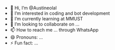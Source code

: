 - 👋 Hi, I’m @Austineolal
- 👀 I’m interested in coding and bot development 
- 🌱 I’m currently learning at MMUST 
- 💞️ I’m looking to collaborate on ...
- 📫 How to reach me ... through WhatsApp 
- 😄 Pronouns: ...
- ⚡ Fun fact: ...

<!---
Austineolal/Austineolal is a ✨ special ✨ repository because its `README.md` (this file) appears on your GitHub profile.
You can click the Preview link to take a look at your changes.
--->

